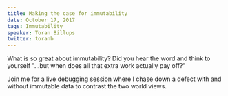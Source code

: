```yaml
---
title: Making the case for immutability
date: October 17, 2017
tags: Immutability
speaker: Toran Billups
twitter: toranb
---
```


What is so great about immutability? Did you hear the word and think to yourself "...but when does all that extra work actually pay off?"

Join me for a live debugging session where I chase down a defect with and without immutable data to contrast the two world views.

